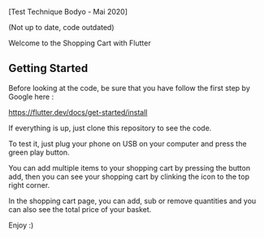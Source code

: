 [Test Technique Bodyo - Mai 2020]

(Not up to date, code outdated)

Welcome to the Shopping Cart with Flutter

## Getting Started

Before looking at the code, be sure that you have follow the first step by Google here :

https://flutter.dev/docs/get-started/install

If everything is up, just clone this repository to see the code.

To test it, just plug your phone on USB on your computer and press the green play button.

You can add multiple items to your shopping cart by pressing the button add, then you can see your shopping cart by clinking the icon to the top right corner.

In the shopping cart page, you can add, sub or remove quantities and you can also see the total price of your basket.

Enjoy :)
